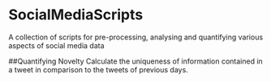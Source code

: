 # SocialMediaScripts
A collection of scripts for pre-processing, analysing and quantifying various aspects of social media data

##Quantifying Novelty
Calculate the uniqueness of information contained in a tweet in comparison to the tweets of previous days.
